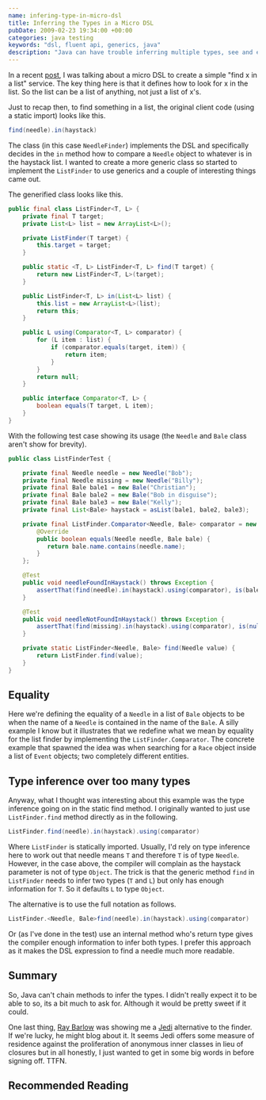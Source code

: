 ```yaml
---
name: infering-type-in-micro-dsl
title: Inferring the Types in a Micro DSL
pubDate: 2009-02-23 19:34:00 +00:00
categories: java testing
keywords: "dsl, fluent api, generics, java"
description: "Java can have trouble inferring multiple types, see and example and create a fluent API in Java using generics."
---
```


In a recent [post](/blog/2009/02/16/more-on-micro-dsls/), I was talking about a micro DSL to create a simple "find x in a list" service. The key thing here is that it defines how to look for x in the list. So the list can be a list of anything, not just a list of x's.
  
Just to recap then, to find something in a list, the original client code (using a static import) looks like this.

``` java
find(needle).in(haystack)
```

<!-- more -->
  
The class (in this case `NeedleFinder`) implements the DSL and specifically decides in the `in` method how to compare a `Needle` object to whatever is in the haystack list. I wanted to create a more generic class so started to implement the `ListFinder` to use generics and a couple of interesting things came out.

<!-- more -->
  
The generified class looks like this.

      
``` java
public final class ListFinder<T, L> {
    private final T target;
    private List<L> list = new ArrayList<L>();

    private ListFinder(T target) {
        this.target = target;
    }

    public static <T, L> ListFinder<T, L> find(T target) {
        return new ListFinder<T, L>(target);
    }

    public ListFinder<T, L> in(List<L> list) {
        this.list = new ArrayList<L>(list);
        return this;
    }

    public L using(Comparator<T, L> comparator) {
        for (L item : list) {
            if (comparator.equals(target, item)) {
                return item;
            }
        }
        return null;
    }

    public interface Comparator<T, L> {
        boolean equals(T target, L item);
    }
}
```

  
With the following test case showing its usage (the `Needle` and `Bale` class aren't show for brevity).

``` java
public class ListFinderTest {

    private final Needle needle = new Needle("Bob");
    private final Needle missing = new Needle("Billy");
    private final Bale bale1 = new Bale("Christian");
    private final Bale bale2 = new Bale("Bob in disguise");
    private final Bale bale3 = new Bale("Kelly");
    private final List<Bale> haystack = asList(bale1, bale2, bale3);

    private final ListFinder.Comparator<Needle, Bale> comparator = new ListFinder.Comparator<Needle, Bale>() {
        @Override
        public boolean equals(Needle needle, Bale bale) {
           return bale.name.contains(needle.name);
        }
    };

    @Test
    public void needleFoundInHaystack() throws Exception {
        assertThat(find(needle).in(haystack).using(comparator), is(bale));
    }

    @Test
    public void needleNotFoundInHaystack() throws Exception {
        assertThat(find(missing).in(haystack).using(comparator), is(nullValue()));
    }

    private static ListFinder<Needle, Bale> find(Needle value) {
        return ListFinder.find(value);
    }
}
```
## Equality
  
Here we're defining the equality of a `Needle` in a list of `Bale` objects to be when the name of a `Needle` is contained in the name of the `Bale`. A silly example I know but it illustrates that we redefine what we mean by equality for the list finder by implementing the `ListFinder.Comparator`. The concrete example that spawned the idea was when searching for a `Race` object inside a list of `Event` objects; two completely different entities.

## Type inference over too many types
  
Anyway, what I thought was interesting about this example was the type inference going on in the static find method. I originally wanted to just use `ListFinder.find` method directly as in the following.


``` java
ListFinder.find(needle).in(haystack).using(comparator)
```
    

  
Where `ListFinder` is statically imported. Usually, I'd rely on type inference here to work out that needle means `T` and therefore `T` is of type `Needle`. However, in the case above, the compiler will complain as the haystack parameter is not of type `Object`. The trick is that the generic method `find` in `ListFinder` needs to infer two types (`T` and `L`) but only has enough information for `T`. So it defaults `L` to type `Object`.

  
The alternative is to use the full notation as follows.

    
      
``` java
ListFinder.<Needle, Bale>find(needle).in(haystack).using(comparator)
```
  
Or (as I've done in the test) use an internal method who's return type gives the compiler enough information to infer both types. I prefer this approach as it makes the DSL expression to find a needle much more readable.


## Summary
  
So, Java can't chain methods to infer the types. I didn't really expect it to be able to so, its a bit much to ask for. Although it would be pretty sweet if it could.

  
One last thing, [Ray Barlow](http://codewax.blogspot.com/) was showing me a [Jedi](http://docs.codehaus.org/display/JEDI/Home) alternative to the finder. If we're lucky, he might blog about it. It seems Jedi offers some measure of residence against the proliferation of anonymous inner classes in lieu of closures but in all honestly, I just wanted to get in some big words in before
signing off. TTFN.

  
## Recommended Reading

<div>
    <script type="text/javascript">
    function trackOutboundLink(link, category, action) {

        try {
            _gaq.push(['_trackEvent', category , action]);
        } catch(err){}

        setTimeout(function() {
            document.location.href = link.href;
        }, 100);
    }
    </script>
</div>

<a href="http://www.amazon.co.uk/gp/product/0321712943/ref=as_li_ss_tl?ie=UTF8&camp=1634&creative=19450&creativeASIN=0321712943&linkCode=as2&tag=baddotrobot-21" onClick="trackOutboundLink(this, 'Outbound Links', 'amazon.com'); return false;">{% img right http://ecx.images-amazon.com/images/I/51FwzT0U4LL._SL160_.jpg 'Domain Specific Languages (Addison-Wesley Signature)' %}</a>

<a href="http://www.amazon.co.uk/gp/product/1935182455/ref=as_li_ss_tl?ie=UTF8&camp=1634&creative=19450&creativeASIN=1935182455&linkCode=as2&tag=baddotrobot-21" onClick="trackOutboundLink(this, 'Outbound Links', 'amazon.com'); return false;">{% img right http://ecx.images-amazon.com/images/I/51KkyQcrsVL._SL160_.jpg 'DSLs in Action' %}</a>

 * <a href="http://www.amazon.co.uk/gp/product/0321712943/ref=as_li_ss_tl?ie=UTF8&camp=1634&creative=19450&creativeASIN=0321712943&linkCode=as2&tag=baddotrobot-21" onClick="trackOutboundLink(this, 'Outbound Links', 'amazon.com'); return false;">Domain Specific Languages (Addison-Wesley Signature)</a>, Martin Fowler
 * <a href="http://www.amazon.co.uk/gp/product/1935182455/ref=as_li_ss_tl?ie=UTF8&camp=1634&creative=19450&creativeASIN=1935182455&linkCode=as2&tag=baddotrobot-21" onClick="trackOutboundLink(this, 'Outbound Links', 'amazon.com'); return false;">DSLs in Action</a>, DSLs in Action
 * <a href="http://www.amazon.co.uk/gp/product/1934356999/ref=as_li_ss_tl?ie=UTF8&camp=1634&creative=19450&creativeASIN=1934356999&linkCode=as2&tag=baddotrobot-21" onClick="trackOutboundLink(this, 'Outbound Links', 'amazon.com'); return false;">The Definitive ANTLR 4 Reference: Building Domain-Specific Languages (Pragmatic Programmers)</a>, Terence Parr



  
